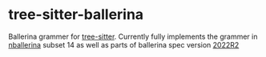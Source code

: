 # tree-sitter-ballerina

Ballerina grammer for [tree-sitter](https://github.com/tree-sitter/tree-sitter). Currently fully implements the grammer in [nballerina](https://github.com/ballerina-platform/nballerina) subset 14 as well as parts of ballerina spec version [2022R2](https://ballerina.io/spec/lang/2022R2/)
